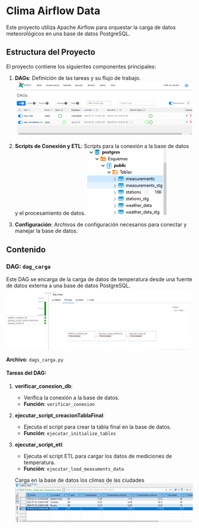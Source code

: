 # Clima Airflow Data

Este proyecto utiliza Apache Airflow para orquestar la carga de datos meteorológicos en una base de datos PostgreSQL.

## Estructura del Proyecto

El proyecto contiene los siguientes componentes principales:

1. **DAGs**: Definición de las tareas y su flujo de trabajo.
   ![DAGs](src/DAGS.PNG)
2. **Scripts de Conexión y ETL**: Scripts para la conexión a la base de datos y el procesamiento de datos.
   ![Scripts de Conexión](https://raw.githubusercontent.com/agusm95/Clima_airflow_data/main/src/Conexion_postgresql.PNG)

3. **Configuración**: Archivos de configuración necesarios para conectar y manejar la base de datos.

## Contenido

### DAG: `dag_carga`

Este DAG se encarga de la carga de datos de temperatura desde una fuente de datos externa a una base de datos PostgreSQL.
![DAG de Carga](src/dags_Carga.PNG)

**Archivo**: `dags_carga.py`

#### Tareas del DAG:

1. **verificar_conexion_db**:
   - Verifica la conexión a la base de datos.
   - **Función**: `verificar_conexion`

2. **ejecutar_script_creacionTablaFinal**:
   - Ejecuta el script para crear la tabla final en la base de datos.
   - **Función**: `ejecutar_initialize_tables`

3. **ejecutar_script_etl**:
   - Ejecuta el script ETL para cargar los datos de mediciones de temperatura.
   - **Función**: `ejecutar_load_measuments_data`

   Carga en la base de datos los climas de las ciudades
   ![Scripts ETL](src/query_clima.PNG)